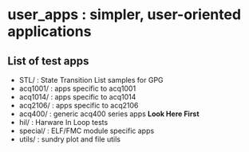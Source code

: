 # user_apps : simpler, user-oriented applications

## List of test apps
 
* STL/      : State Transition List samples for GPG
* acq1001/  : apps specific to acq1001
* acq1014/  : apps specific to acq1014
* acq2106/  : apps specific to acq2106
* acq400/   : generic acq400 series apps <b>Look Here First</b>
* hil/      : Harware In Loop tests
* special/  : ELF/FMC module specific apps
* utils/    : sundry plot and file utils
 




